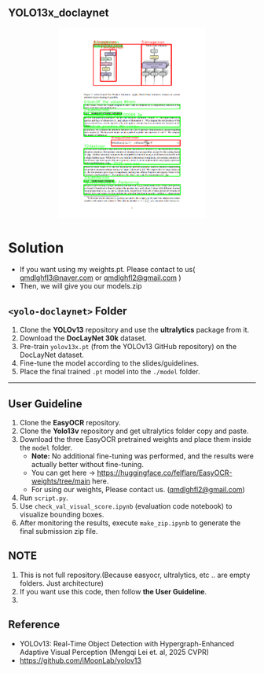 ## YOLO13x_doclaynet 

<p align="center">
  <img src="TEST.png" alt="YOLO13x_doclaynet 결과" width="300"/>
</p>

# Solution


- If you want using my weights.pt. Please contact to us( qmdlghfl3@naver.com or qmdlghfl2@gmail.com )
- Then, we will give you our models.zip

## `<yolo-doclaynet>` Folder

1. Clone the **YOLOv13** repository and use the **ultralytics** package from it.
2. Download the **DocLayNet 30k** dataset.
3. Pre-train `yolov13x.pt` (from the YOLOv13 GitHub repository) on the DocLayNet dataset.
4. Fine-tune the model according to the slides/guidelines.
5. Place the final trained `.pt` model into the `./model` folder.

---
## User Guideline

1. Clone the **EasyOCR** repository.
2. Clone the **Yolo13v** repository and get ultralytics folder copy and paste.
3. Download the three EasyOCR pretrained weights and place them inside the `model` folder.
   - **Note:** No additional fine-tuning was performed, and the results were actually better without fine-tuning.
   - You can get here -> https://huggingface.co/felflare/EasyOCR-weights/tree/main here.
   - For using our weights, Please contact us. (qmdlghfl2@gmail.com)
4. Run `script.py`.
5. Use `check_val_visual_score.ipynb` (evaluation code notebook) to visualize bounding boxes.
6. After monitoring the results, execute `make_zip.ipynb` to generate the final submission zip file.

## NOTE 

1. This is not full repository.(Because easyocr, ultralytics, etc .. are empty folders. Just architecture)
2. If you want use this code, then follow **the User Guideline**.
3. 
## Reference 

- YOLOv13: Real-Time Object Detection with Hypergraph-Enhanced Adaptive Visual Perception (Mengqi Lei et. al, 2025 CVPR)
- https://github.com/iMoonLab/yolov13
